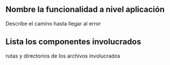 ## Nombre la funcionalidad a nivel aplicación
Describe el camino hasta llegar al error

## Lista los componentes involucrados
rutas y directorios de los archivos involucrados
